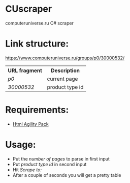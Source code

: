 # CUscraper
computeruniverse.ru C# scraper

# Link structure:
https://www.computeruniverse.ru/groups/p0/30000532/  

<table>
    <tr>
        <th>URL fragment</th>
        <th>Description</th>
    </tr>
    <tr>
    <td><i>p0</i></td>
        <td>current page</td>
    </tr>
    <td><i>30000532</i></td>
        <td>product type id </td>
    </tr>
</table>

# Requirements:
- [Html Agility Pack ](http://www.nuget.org/packages/HtmlAgilityPack)

# Usage:
* Put the *number of pages* to parse in first input
* Put *product type id* in second input
* Hit *Scrape to:*
* After a couple of seconds you will get a pretty table
